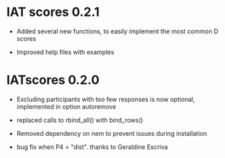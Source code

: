 # IAT scores 0.2.1

* Added several new functions, to easily implement the most common D scores

* Improved help files with examples

# IATscores 0.2.0

* Excluding participants with too few responses is now optional, implemented in option autoremove

* replaced calls to rbind_all() with bind_rows()

* Removed dependency on nem to prevent issues during installation

* bug fix when P4 = "dist". thanks to Geraldine Escriva

